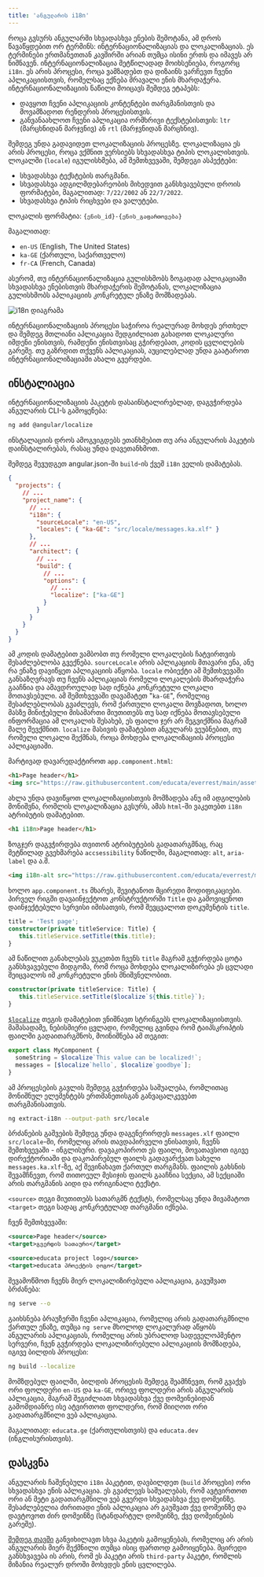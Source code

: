 ```yaml
---
title: 'ანგულარის i18n'
---
```


როცა გვსურს ანგულარში სხვადასხვა ენების შემოტანა, ამ დროს წავაწყდებით ორ ტერმინს: ინტერნაციონალიზაციას და ლოკალიზაციას. ეს ტერმინები
ერთმანეთთან კავშირში არიან თუმცა ისინი ერთს და იმავეს არ ნიშნავენ. ინტერნაციონალიზაცია მეტწილადად მოიხსენიება, როგორც `i18n`. ეს არის პროცესი,
როცა ვამზადებთ და დიზაინს ვარჩევთ ჩვენი აპლიკაციისთვის, რომელსაც ექნება მრავალი ენის მხარდაჭერა. ინტერნაციონალიზაციის ნაწილი მოიცავს
შემდეგ ეტაპებს:

- დავყოთ ჩვენი აპლიკაციის კონტენტები თარგმანისთვის და მოვამზადოთ რენდერის პროცესისთვის.
- განვანაახლოთ ჩვენი აპლიკაცია ორმხრივი ტექსტებისთვის: `ltr` (მარცხნიდან მარჯვნივ) ან `rtl` (მარჯვნიდან მარცხნივ).

შემდეგ უნდა გადავიდეთ ლოკალიზაციის პროცესზე. ლოკალიზაცია ეს არის პროცესი, როცა ვქმნით ვერსიებს
სხვადასხვა ტიპის ლოკალისთვის. ლოკალში (`locale`) იგულისხმება, ამ შემთხვევაში, შემდეგი ასპექტები:

- სხვადასხვა ტექსტების თარგმანი.
- სხვადასხვა ადგილმდებარეობის მიხედვით განსხვავებული დროის ფორმატები, მაგალითად: `7/22/2002` ან `22/7/2022`.
- სხვადასხვა ტიპის რიცხვები და ვალუტები.

ლოკალის ფორმატია: `{ენის_id}-{ენის_გაფართოვება}`

მაგალითად:

- `en-US` (English, The United States)
- `ka-GE` (ქართული, საქართველო)
- `fr-CA` (French, Canada)

ასერომ, თუ ინტერნაციონალიზაცია გულისხმობს ზოგადად აპლიკაციაში სხვადასხვა ენებისთვის მხარდაჭერის შემოტანას, ლოკალიზაცია გულისხმობს აპლიკაციის
კონკრეტულ ენაზე მომზადებას.

<img src="./assets/images/i18n.png" alt="i18n დიაგრამა">

ინტერნაციონალიზაციის პროცესი საჭიროა რეალურად მოხდეს ერთხელ და შემდეგ მთლიანი აპლიკაცია შედგიძლიათ გახადოთ ლოკალური იმდენი ენისთვის,
რამდენი ენისთვისაც გჭირდებათ, კოდის ცვლილების გარეშე. თუ გაზრდით თქვენს აპლიკაციას, აუცილებლად უნდა გაატაროთ ინტერნაციონალიზაციაში ახალი გვერდები.

## ინსტალიაცია

ინტერნაციონალიზაციის პაკეტის დასაინსტალირებლად, დაგვჭირდება ანგულარის CLI-ს გამოყენება:

```sh
ng add @angular/localize
```

ინსტალაციის დროს ამოგვიგდებს ეთანხმებით თუ არა ანგულარის პაკეტის დაინსტალირებას, რასაც უნდა დავეთანხმოთ.

შემდეგ შევუდგეთ angular.json-ში `build`-ის ქვეშ `i18n` ველის დამატებას.

```json
{
  "projects": {
    // ...
    "project_name": {
      // ...
      "i18n": {
        "sourceLocale": "en-US",
        "locales": { "ka-GE": "src/locale/messages.ka.xlf" }
      },
      // ...
      "architect": {
        // ...
        "build": {
          // ...
          "options": {
            // ...
            "localize": ["ka-GE"]
          }
        }
      }
    }
  }
}
```

ამ კოდის დამატებით ვამბობთ თუ რომელი ლოკალების ჩატვირთვის შესაძლებლობა გვექნება. `sourceLocale` არის აპლიკაციის მთავარი ენა, ანუ რა ენაზე დავიწყეთ აპლიკაციის აწყობა. `locale` ობიექტი ამ შემთხვევაში განსაზღვრავს თუ ჩვენს აპლიკაციას რომელი ლოკალების მხარდაჭერა გააჩნია და ამავდროულად სად იქნება კონკრეტული ლოკალი მოთავსებული.
ამ შემთხვევაში დავამატეთ "`ka-GE`", რომელიც შესაძლებლობას გვაძლევს, რომ ქართული ლოკალი მოვზადოთ, ხოლო მასზე მინიჭებული მისამართი მიუთითებს თუ სად იქნება
მოთავსებული ინფორმაცია ამ ლოკალის შესახებ, ეს ფაილი ჯერ არ შეგვიქმნია მაგრამ მალე შევქმნით. `localize` მასივის დამატებით ანგულარს ვეუბნებით,
თუ რომელი ლოკალი შექმნას, როცა მოხდება ლოკალიზაციის პროცესი აპლიკაციაში.

მარტივად დავარედაქტიროთ `app.component.html`:

```html
<h1>Page header</h1>
<img src="https://raw.githubusercontent.com/educata/everrest/main/assets/images/educata-bg-white.png" alt="educata project logo" />
```

ახლა უნდა დავიწყოთ ლოკალიზაციისთვის მომზადება ანუ იმ ადგილების მონიშვნა, რომლის ლოკალიზაცია გვსურს, ამას `html`-ში ვაკეთებთ `i18n` ატრიბუტის დამატებით.

```html
<h1 i18n>Page header</h1>
```

ზოგჯერ დაგვჭირდება თვითონ ატრიბუტების გადათარგმნაც, რაც მეტწილად გვეხმარება `accsessibility` ნაწილში, მაგალითად: `alt`, `aria-label` და ა.შ.

```html
<img i18n-alt src="https://raw.githubusercontent.com/educata/everrest/main/assets/images/educata-bg-white.png" alt="educata project logo" />
```

ხოლო `app.component.ts` მხარეს, შევიტანოთ მცირედი მოდიფიკაციები. პირველ რიგში დავაინჯექტოთ კონსტრუქტორში `Title` და გამოვიყენოთ დაინჯექტებული სერვისი იმისათვის,
რომ შევცვალოთ დოკუმენტის `title`.

```ts
title = 'Test page';
constructor(private titleService: Title) {
   this.titleService.setTitle(this.title);
}
```

ამ ნაწილით განახლებას ვუკეთბთ ჩვენს `title` მაგრამ გვჭირდება ცოტა განსხვავებული მიდგომა, რომ როცა მოხდება ლოკალიზირება
ეს ცვლადი შეიცვალოს იმ კონკრეტული ენის მნიშვნელობით.

```ts
constructor(private titleService: Title) {
   this.titleService.setTitle($localize`${this.title}`);
}
```

[`$localize`](https://angular.io/api/localize/init/$localize) თეგის დამატებით ვნიშნავთ სტრინგებს ლოკალიზაციისთვის.
მაშასადამე, ნებისმიერი ცვლადი, რომელიც გვინდა რომ ტაიპსკრიპტის ფაილში გადაითარგმნოს, მოინიშნება ამ თეგით:

```ts
export class MyComponent {
  someString = $localize`This value can be localized!`;
  messages = [$localize`hello`, $localize`goodbye`];
}
```

ამ პროცესების გავლის შემდეგ გვჭირდება საშუალება, რომლითაც მონიშნულ ელემენტებს ერთმანეთისგან განვაცალკევებთ თარგმანისათვის.

```sh
ng extract-i18n --output-path src/locale
```

ბრძანების გაშვების შემდეგ უნდა დაგენერირდეს `messages.xlf` ფაილი `src/locale`-ში, რომელიც არის თავდაპირველი ენისათვის, ჩვენს შემთხვევაში - ინგლისური.
დავაკოპიროთ ეს ფაილი, მოვათავსოთ იგივე დირექტორიაში და დაკოპირებულ ფაილს გადავარქვათ სახელი `messages.ka.xlf`-ზე, აქ შევინახავთ ქართულ თარგმანს.
ფაილის გახსნის შევამჩნევთ, რომ თითოეულ მესიჯის ფაილს გააჩნია სექცია, ამ სექციაში არის თარგმანის აიდი და ორიგინალი ტექსტი.

`<source>` თეგი მიუთითებს სათარგმნ ტექსტს, რომელსაც უნდა მივამატოთ `<target>` თეგი სადაც კონკრეტულად თარგმანი იქნება.

ჩვენ შემთხვევაში:

```xml
<source>Page header</source>
<target>გვერდის სათაური</target>

<source>educata project logo</source>
<target>educata პროექტის ლოგო</target>
```

შევამოწმოთ ჩვენს მიერ ლოკალიზირებული აპლიკაცია, გავუშვათ ბრძანება:

```sh
ng serve --o
```

გაიხსნება ბრაუზერში ჩვენი აპლიკაცია, რომელიც არის გადათარგმნილი ქართულ ენაზე, თუმცა `ng serve` მხოლოდ ლოკალურად აწყობს ანგულარის აპლიკაციას,
რომელიც არის უბრალოდ სადეველოპმენტო სერვერი, ჩვენ გვჭირდება ლოკალიზირებული აპლიკაციის მომზადება, იგივე ბილდის პროცესი:

```sh
ng build --localize
```

მომზდებულ ფაილში, ბილდის პროცესის შემდეგ შეამჩნევთ, რომ გვაქვს ორი ფოლდერი `en-US` და `ka-GE`, ორივე ფოლდერი არის ანგულარის
აპლიკაცია, მაგრამ შეგიძლიათ სხვადასხვა ქვე დომეინებიდან გამომდიანრე ისე ატვირთოთ ფოლდერი, რომ მიიღოთ ორი გადათარგმნილი ვებ აპლიკაცია.

მაგალითად: `educata.ge` (ქართულისთვის) და `educata.dev` (ინგლისურისთვის).

## დასკვნა

ანგულარის ჩაშენებული `i18n` პაკეტით, დავბილდეთ (`build` პროცესი) ორი სხვადასხვა ენის აპლიკაცია. ეს გვაძლევს საშუალებას,
რომ ავტვირთოთ ორი ან მეტი გადათარგმნილი ვებ გვერდი სხვადასხვა ქვე დომეინზე. შესაძლებელია ძირითადი ენის აპლიკაცია
არ გაუშვათ ქვე დომეინზე და დავტოვოთ ძირ დომეინზე (სტანდარტულ დომეინზე, ქვე დომეინების გარეშე).

[შემდეგ თავში](./ngx-translate.html) განვიხილავთ სხვა პაკეტის გამოყენებას, რომელიც არ არის ანგულარის მიერ შექმნილი თუმცა ისიც ფართოდ გამოიყენება.
მცირედი განსხვავება ის არის, რომ ეს პაკეტი არის `third-party` პაკეტი, რომლის მიზანია რეალურ დროში მოხვდეს ენის ცვლილება.
